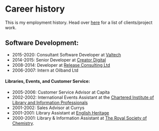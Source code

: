 # Career history

This is my employment history.  Head over [here](client-list) for a list of clients/project work.

## Software Development:
- 2015-2020: Consultant Software Developer at [Valtech](https://www.linkedin.com/company/valtech/)
- 2014-2015: Senior Developer at [Creator Digital](https://www.linkedin.com/company/creatorlondon/)
- 2008-2014: Developer at [Release Consulting Ltd](https://www.linkedin.com/company/release-consulting-limited/)
- 2006-2007: Intern at Oilband Ltd

#### Libraries, Events, and Customer Service:
- 2005-2006: Customer Service Advisor at Capita
- 2002-2002: International Events Assistant at the [Chartered Institute of Library and Information Professionals](https://www.cilip.org.uk/)
- 2001-2002: Sales Advisor at Currys
- 2001-2001: Library Assistant at [English Heritage](https://www.english-heritage.org.uk/)
- 2000-2001: Library & Information Assistant at [The Royal Society of Chemistry](https://www.rsc.org/locations-contacts/library/).